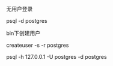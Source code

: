 无用户登录

psql -d postgres



bin下创建用户

createuser -s -r postgres



psql -h 127.0.0.1 -U postgres -d postgres



